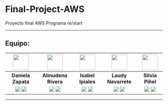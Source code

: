 # Final-Project-AWS
Proyecto final AWS  Programa re/start



<hr>

## Equipo: 

| <img src="" width=50> | <img src="" width=50> | <img src="" width=50> |<img src="" width=50> | <img src="" width=50> 
|:-:|:-:|:-:|:-:|:-:|
| **Daniela Zapata** | **Almudena Rivera** | **Isabel Ipiales** | **Laudy Navarrete** | **Silvia Piñel** | 
| <a href="https://github.com/DANIELAZAPATA0724)"><img src="https://img.shields.io/badge/github-%23121011.svg?&style=for-the-badge&logo=github&logoColor=white"/></a> <a href="https://www.linkedin.com/in/danielazapataquintana/)"><img src="https://img.shields.io/badge/linkedin%20-%230077B5.svg?&style=for-the-badge&logo=linkedin&logoColor=white"/></a> | <a href="https://www.linkedin.com/in/almurivera/ "><img src="https://img.shields.io/badge/github-%23121011.svg?&style=for-the-badge&logo=github&logoColor=white"/></a> <a href="https://github.com/DenaRi97"><img src="https://img.shields.io/badge/linkedin%20-%230077B5.svg?&style=for-the-badge&logo=linkedin&logoColor=white"/></a> | <a href="www.linkedin.com/in/maría-isabel-ipiales"><img src="https://img.shields.io/badge/github-%23121011.svg?&style=for-the-badge&logo=github&logoColor=white"/></a> <a href="https://github.com/mi-i-c"><img src="https://img.shields.io/badge/linkedin%20-%230077B5.svg?&style=for-the-badge&logo=linkedin&logoColor=white"/></a> | <a href=""><img src="https://img.shields.io/badge/github-%23121011.svg?&style=for-the-badge&logo=github&logoColor=white"/></a> <a href="https://github.com/laudyeneth"><img src="https://img.shields.io/badge/linkedin%20-%230077B5.svg?&style=for-the-badge&logo=linkedin&logoColor=white"/></a> |<a href=""><img src="https://img.shields.io/badge/github-%23121011.svg?&style=for-the-badge&logo=github&logoColor=white"/></a>  <a href=""><img src="https://img.shields.io/badge/linkedin%20-%230077B5.svg?&style=for-the-badge&logo=linkedin&logoColor=white"/></a>

<hr>
